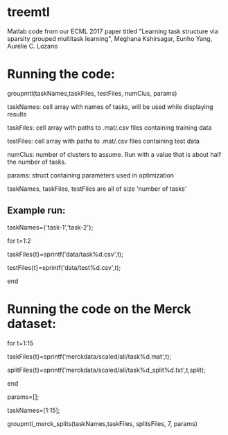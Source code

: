 # treemtl
Matlab code from our ECML 2017 paper titled "Learning task structure via sparsity grouped multitask learning", Meghana Kshirsagar, Eunho Yang, Aurélie C. Lozano

Running the code:
======================
groupmtl(taskNames,taskFiles, testFiles, numClus, params)

taskNames: cell array with names of tasks, will be used while displaying results

taskFiles: cell array with paths to .mat/.csv files containing training data

testFiles: cell array with paths to .mat/.csv files containing test data

numClus:   number of clusters to assume. Run with a value that is about half the number of tasks.

params:    struct containing parameters used in optimization

taskNames, taskFiles, testFiles are all of size 'number of tasks'

Example run:
------------
taskNames={'task-1','task-2'};

for t=1:2

taskFiles{t}=sprintf('data/task%d.csv',t);

testFiles{t}=sprintf('data/test%d.csv',t);

end

Running the code on the Merck dataset:
========================================

for t=1:15

   taskFiles{t}=sprintf('merckdata/scaled/all/task%d.mat',t);
   
   splitFiles{t}=sprintf('merckdata/scaled/all/task%d_split%d.txt',t,split);
   
end

params=[];

taskNames=[1:15];

groupmtl_merck_splits(taskNames,taskFiles, splitsFiles, 7, params)


